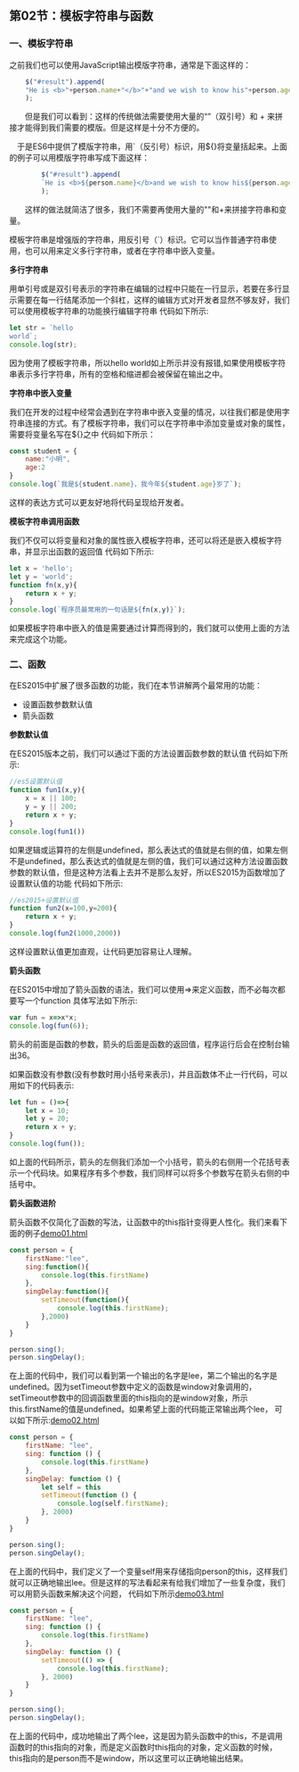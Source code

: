 ## 第02节：模板字符串与函数

### 一、模板字符串
之前我们也可以使用JavaScript输出模版字符串，通常是下面这样的：
``` js
    $("#result").append(
    "He is <b>"+person.name+"</b>"+"and we wish to know his"+person.age+".That is all" 
    );
```
　　但是我们可以看到：这样的传统做法需要使用大量的“”（双引号）和 + 来拼接才能得到我们需要的模版。但是这样是十分不方便的。

　于是ES6中提供了模版字符串，用`（反引号）标识，用${}将变量括起来。上面的例子可以用模版字符串写成下面这样：
``` js
        $("#result").append(
        `He is <b>${person.name}</b>and we wish to know his${person.age}.that is all`
        );
```
　　这样的做法就简洁了很多，我们不需要再使用大量的""和+来拼接字符串和变量。

模板字符串是增强版的字符串，用反引号（`）标识。它可以当作普通字符串使用，也可以用来定义多行字符串，或者在字符串中嵌入变量。

**多行字符串**

用单引号或是双引号表示的字符串在编辑的过程中只能在一行显示，若要在多行显示需要在每一行结尾添加一个斜杠，这样的编辑方式对开发者显然不够友好，我们可以使用模板字符串的功能换行编辑字符串
代码如下所示:

``` js
let str = `hello
world`;
console.log(str);
```

因为使用了模板字符串，所以hello world如上所示并没有报错,如果使用模板字符串表示多行字符串，所有的空格和缩进都会被保留在输出之中。

**字符串中嵌入变量**

我们在开发的过程中经常会遇到在字符串中嵌入变量的情况，以往我们都是使用字符串连接的方式。有了模板字符串，我们可以在字符串中添加变量或对象的属性，需要将变量名写在${}之中
代码如下所示：

``` js
const student = {
    name:"小明",
    age:2
}
console.log(`我是${student.name}，我今年${student.age}岁了`);
```

这样的表达方式可以更友好地将代码呈现给开发者。

**模板字符串调用函数**

我们不仅可以将变量和对象的属性嵌入模板字符串，还可以将还是嵌入模板字符串，并显示出函数的返回值
代码如下所示:

``` js
let x = 'hello';
let y = 'world';
function fn(x,y){
    return x + y;
}
console.log(`程序员最常用的一句话是${fn(x,y)}`);
```

如果模板字符串中嵌入的值是需要通过计算而得到的，我们就可以使用上面的方法来完成这个功能。

### 二、函数

在ES2015中扩展了很多函数的功能，我们在本节讲解两个最常用的功能：

* 设置函数参数默认值
* 箭头函数

**参数默认值**

在ES2015版本之前，我们可以通过下面的方法设置函数参数的默认值
代码如下所示:

``` js
//es5设置默认值
function fun1(x,y){
    x = x || 100;
    y = y || 200;
    return x + y;
}
console.log(fun1())
```

如果逻辑或运算符的左侧是undefined，那么表达式的值就是右侧的值，如果左侧不是undefined，那么表达式的值就是左侧的值，我们可以通过这种方法设置函数参数的默认值，但是这种方法看上去并不是那么友好，所以ES2015为函数增加了设置默认值的功能
代码如下所示:

``` js
//es2015+设置默认值
function fun2(x=100,y=200){
    return x + y;
}
console.log(fun2(1000,2000))
```

这样设置默认值更加直观，让代码更加容易让人理解。

**箭头函数**

在ES2015中增加了箭头函数的语法，我们可以使用=>来定义函数，而不必每次都要写一个function
具体写法如下所示:

``` js
var fun = x=>x*x;
console.log(fun(6));
```

箭头的前面是函数的参数，箭头的后面是函数的返回值，程序运行后会在控制台输出36。

如果函数没有参数(没有参数时用小括号来表示)，并且函数体不止一行代码，可以用如下的代码表示:

``` js
let fun = ()=>{
    let x = 10;
    let y = 20;
    return x + y;
}
console.log(fun());
```
如上面的代码所示，箭头的左侧我们添加一个小括号，箭头的右侧用一个花括号表示一个代码块。如果程序有多个参数，我们同样可以将多个参数写在箭头右侧的中括号中。

**箭头函数进阶**

箭头函数不仅简化了函数的写法，让函数中的this指针变得更人性化。我们来看下面的例子[demo01.html](https://github.com/xiaozhoulee/xiaozhou-examples/blob/master/04-ES2015%2B/%E7%AC%AC02%E8%8A%82%EF%BC%9AES2015%EF%BC%88%E4%BA%8C%EF%BC%89/demo01.html)

``` js
const person = {
    firstName:"lee",
    sing:function(){
        console.log(this.firstName)
    },
    singDelay:function(){
        setTimeout(function(){
            console.log(this.firstName);
        },2000)
    }
}

person.sing();
person.singDelay();
```

在上面的代码中，我们可以看到第一个输出的名字是lee，第二个输出的名字是undefined。因为setTimeout参数中定义的函数是window对象调用的，setTimeout参数中的回调函数里面的this指向的是window对象，所示this.firstName的值是undefined。如果希望上面的代码能正常输出两个lee，
可以如下所示:[demo02.html](https://github.com/xiaozhoulee/xiaozhou-examples/blob/master/04-ES2015%2B/%E7%AC%AC02%E8%8A%82%EF%BC%9AES2015%EF%BC%88%E4%BA%8C%EF%BC%89/demo02.html)

``` js
const person = {
    firstName: "lee",
    sing: function () {
        console.log(this.firstName)
    },
    singDelay: function () {
        let self = this
        setTimeout(function () {
            console.log(self.firstName);
        }, 2000)
    }
}

person.sing();
person.singDelay();
```

在上面的代码中，我们定义了一个变量self用来存储指向person的this，这样我们就可以正确地输出lee。但是这样的写法看起来有给我们增加了一些复杂度，我们可以用箭头函数来解决这个问题，
代码如下所示[demo03.html](https://github.com/xiaozhoulee/xiaozhou-examples/blob/master/04-ES2015%2B/%E7%AC%AC02%E8%8A%82%EF%BC%9AES2015%EF%BC%88%E4%BA%8C%EF%BC%89/demo03.html)

``` js
const person = {
    firstName: "lee",
    sing: function () {
        console.log(this.firstName)
    },
    singDelay: function () {
        setTimeout(() => {
            console.log(this.firstName);
        }, 2000)
    }
}

person.sing();
person.singDelay();
```

在上面的代码中，成功地输出了两个lee，这是因为箭头函数中的this，不是调用函数时的this指向的对象，而是定义函数时this指向的对象，定义函数的时候，this指向的是person而不是window，所以这里可以正确地输出结果。






